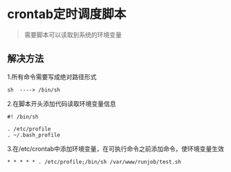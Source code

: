 # crontab定时调度脚本

> 需要脚本可以读取到系统的环境变量

## 解决方法

1.所有命令需要写成绝对路径形式

```
sh  ----> /bin/sh
```

2.在脚本开头添加代码读取环境变量信息

```
#! /bin/sh

. /etc/profile
. ~/.bash_profile
```

3.在/etc/crontab中添加环境变量，在可执行命令之前添加命令，使环境变量生效

```
* * * * * . /etc/profile;/bin/sh /var/www/runjob/test.sh
```



